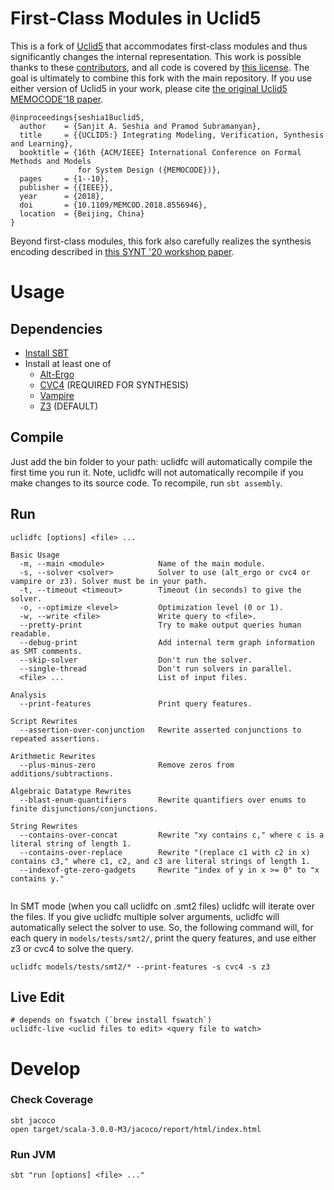 # First-Class Modules in Uclid5

This is a fork of [Uclid5](https://github.com/uclid-org/uclid) that
accommodates first-class modules and thus significantly changes the internal
representation. This work is possible thanks to these
[contributors](https://github.com/uclid-org/uclid/blob/master/CONTRIBUTORS.md),
and all code is covered by [this
license](https://github.com/uclid-org/uclid/blob/master/LICENSE). The goal is
ultimately to combine this fork with the main repository. If you use either
version of Uclid5 in your work, please cite [the original Uclid5 MEMOCODE'18
paper](https://cse.iitk.ac.in/users/spramod/papers/memocode18.pdf).

```
@inproceedings{seshia18uclid5,
  author    = {Sanjit A. Seshia and Pramod Subramanyan},
  title     = {{UCLID5:} Integrating Modeling, Verification, Synthesis and Learning},
  booktitle = {16th {ACM/IEEE} International Conference on Formal Methods and Models
               for System Design ({MEMOCODE})},
  pages     = {1--10},
  publisher = {{IEEE}},
  year      = {2018},
  doi       = {10.1109/MEMCOD.2018.8556946},
  location  = {Beijing, China}
}
```

Beyond first-class modules, this fork also carefully realizes the synthesis
encoding described in [this SYNT '20 workshop
paper](https://arxiv.org/abs/2007.06760).

# Usage

## Dependencies

- [Install SBT](https://www.scala-lang.org/download/)
- Install at least one of
  - [Alt-Ergo](https://alt-ergo.ocamlpro.com/)
  - [CVC4](https://github.com/CVC4/CVC4) (REQUIRED FOR SYNTHESIS)
  - [Vampire](https://github.com/vprover/vampire)
  - [Z3](https://github.com/Z3Prover/z3) (DEFAULT)

## Compile

Just add the bin folder to your path: uclidfc will automatically compile the
first time you run it. Note, uclidfc will not automatically recompile if you
make changes to its source code. To recompile, run `sbt assembly`.

## Run

```
uclidfc [options] <file> ...

Basic Usage
  -m, --main <module>            Name of the main module.
  -s, --solver <solver>          Solver to use (alt_ergo or cvc4 or vampire or z3). Solver must be in your path.
  -t, --timeout <timeout>        Timeout (in seconds) to give the solver.
  -o, --optimize <level>         Optimization level (0 or 1).
  -w, --write <file>             Write query to <file>.
  --pretty-print                 Try to make output queries human readable.
  --debug-print                  Add internal term graph information as SMT comments.
  --skip-solver                  Don't run the solver.
  --single-thread                Don't run solvers in parallel.
  <file> ...                     List of input files.

Analysis
  --print-features               Print query features.

Script Rewrites
  --assertion-over-conjunction   Rewrite asserted conjunctions to repeated assertions.

Arithmetic Rewrites
  --plus-minus-zero              Remove zeros from additions/subtractions.

Algebraic Datatype Rewrites
  --blast-enum-quantifiers       Rewrite quantifiers over enums to finite disjunctions/conjunctions.

String Rewrites
  --contains-over-concat         Rewrite "xy contains c," where c is a literal string of length 1.
  --contains-over-replace        Rewrite "(replace c1 with c2 in x) contains c3," where c1, c2, and c3 are literal strings of length 1.
  --indexof-gte-zero-gadgets     Rewrite "index of y in x >= 0" to "x contains y."


```

In SMT mode (when you call uclidfc on .smt2 files) uclidfc will iterate over the
files. If you give uclidfc multiple solver arguments, uclidfc will automatically
select the solver to use. So, the following command will, for each query in
`models/tests/smt2/`, print the query features, and use either z3 or cvc4 to
solve the query.

```
uclidfc models/tests/smt2/* --print-features -s cvc4 -s z3
```

## Live Edit

```
# depends on fswatch (`brew install fswatch`)
uclidfc-live <uclid files to edit> <query file to watch>
```

# Develop

### Check Coverage

```
sbt jacoco
open target/scala-3.0.0-M3/jacoco/report/html/index.html
```

### Run JVM

```
sbt "run [options] <file> ..."
```
